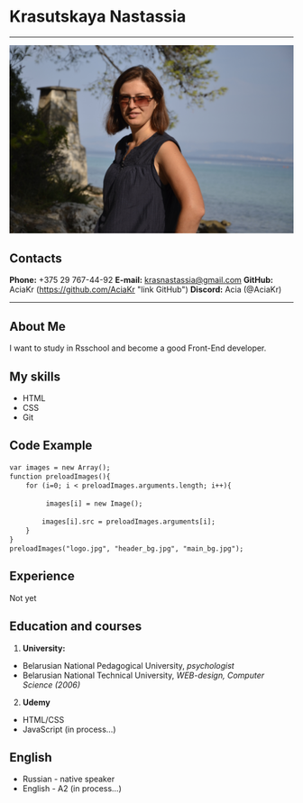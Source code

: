 # Krasutskaya Nastassia
**********************
![My photo](/_DSC3401.JPG "My photo")

## Contacts
**Phone:** +375 29 767-44-92
**E-mail:** krasnastassia@gmail.com
**GitHub:** AciaKr (https://github.com/AciaKr "link GitHub")
**Discord:** Acia (@AciaKr)
**********************
## About Me
I want to study in Rsschool and become a good Front-End developer.

## My skills
* HTML
* CSS
* Git

## Code Example
```
var images = new Array();
function preloadImages(){
    for (i=0; i < preloadImages.arguments.length; i++){

         images[i] = new Image();

        images[i].src = preloadImages.arguments[i];
    }
}
preloadImages("logo.jpg", "header_bg.jpg", "main_bg.jpg");
```

## Experience
Not yet

## Education and courses
1. **University:** 
* Belarusian National Pedagogical University, *psychologist*
* Belarusian National Technical University, *WEB-design, Computer Science (2006)*
2. **Udemy**
* HTML/CSS
* JavaScript (in process…)

## English
* Russian - native speaker
* English - A2 (in process…)

